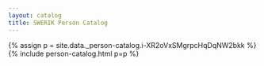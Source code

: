 ```yaml
---
layout: catalog
title: SWERIK Person Catalog
---
```

{% assign p = site.data._person-catalog.i-XR2oVxSMgrpcHqDqNW2bkk %}
{% include person-catalog.html p=p %}

